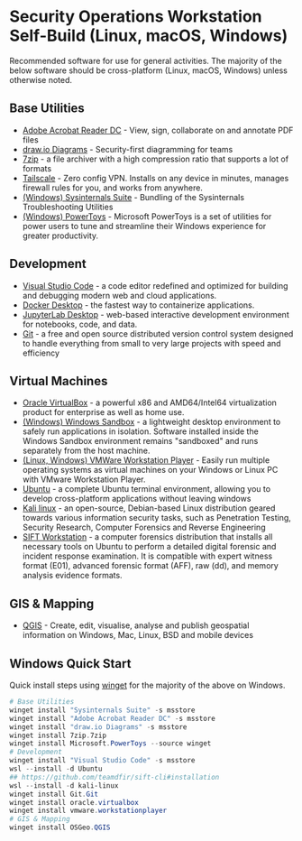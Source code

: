 # Security Operations Workstation Self-Build (Linux, macOS, Windows)
Recommended software for use for general activities. The majority of the below software should be cross-platform (Linux, macOS, Windows) unless otherwise noted.

## Base Utilities
- [Adobe Acrobat Reader DC](https://www.adobe.com/au/acrobat/pdf-reader.html) - View, sign, collaborate on and annotate PDF files
- [draw.io Diagrams](https://www.diagrams.net/) - Security-first diagramming for teams
- [7zip](https://www.7-zip.org/) - a file archiver with a high compression ratio that supports a lot of formats
- [Tailscale](https://tailscale.com/download) - Zero config VPN. Installs on any device in minutes, manages firewall rules for you, and works from anywhere.
- [(Windows) Sysinternals Suite](https://docs.microsoft.com/en-us/sysinternals/downloads/sysinternals-suite) - Bundling of the Sysinternals Troubleshooting Utilities
- [(Windows) PowerToys](https://docs.microsoft.com/en-us/windows/powertoys/) - Microsoft PowerToys is a set of utilities for power users to tune and streamline their Windows experience for greater productivity.

## Development
- [Visual Studio Code](https://code.visualstudio.com) - a code editor redefined and optimized for building and debugging modern web and cloud applications.
- [Docker Desktop](https://www.docker.com/products/docker-desktop/) - the fastest way to containerize applications.
- [JupyterLab Desktop](https://github.com/jupyterlab/jupyterlab-desktop) - web-based interactive development environment for notebooks, code, and data.
- [Git](https://git-scm.com/) - a free and open source distributed version control system designed to handle everything from small to very large projects with speed and efficiency

## Virtual Machines
- [Oracle VirtualBox](https://www.virtualbox.org/) - a powerful x86 and AMD64/Intel64 virtualization product for enterprise as well as home use.
- [(Windows) Windows Sandbox](https://docs.microsoft.com/en-us/windows/security/threat-protection/windows-sandbox/windows-sandbox-overview) - a lightweight desktop environment to safely run applications in isolation. Software installed inside the Windows Sandbox environment remains "sandboxed" and runs separately from the host machine.
- [(Linux, Windows) VMWare Workstation Player](https://www.vmware.com/au/products/workstation-player.html) - Easily run multiple operating systems as virtual machines on your Windows or Linux PC with VMware Workstation Player.
- [Ubuntu](https://ubuntu.com/tutorials/install-ubuntu-on-wsl2-on-windows-11-with-gui-support#1-overview) - a complete Ubuntu terminal environment, allowing you to develop cross-platform applications without leaving windows
- [Kali linux](https://www.kali.org/docs/wsl/win-kex/#install-win-kex) - an open-source, Debian-based Linux distribution geared towards various information security tasks, such as Penetration Testing, Security Research, Computer Forensics and Reverse Engineering
- [SIFT Workstation](https://www.sans.org/tools/sift-workstation/) - a computer forensics distribution that installs all necessary tools on Ubuntu to perform a detailed digital forensic and incident response examination. It is compatible with expert witness format (E01), advanced forensic format (AFF), raw (dd), and memory analysis evidence formats.

## GIS & Mapping
- [QGIS](https://www.qgis.org/en/site/) - Create, edit, visualise, analyse and publish geospatial information on Windows, Mac, Linux, BSD and mobile devices

## Windows Quick Start
Quick install steps using [winget](https://docs.microsoft.com/en-us/windows/package-manager/winget/) for the majority of the above on Windows.

```powershell
# Base Utilities
winget install "Sysinternals Suite" -s msstore
winget install "Adobe Acrobat Reader DC" -s msstore
winget install "draw.io Diagrams" -s msstore
winget install 7zip.7zip
winget install Microsoft.PowerToys --source winget
# Development
winget install "Visual Studio Code" -s msstore
wsl --install -d Ubuntu
## https://github.com/teamdfir/sift-cli#installation
wsl --install -d kali-linux
winget install Git.Git
winget install oracle.virtualbox
winget install vmware.workstationplayer
# GIS & Mapping
winget install OSGeo.QGIS
```